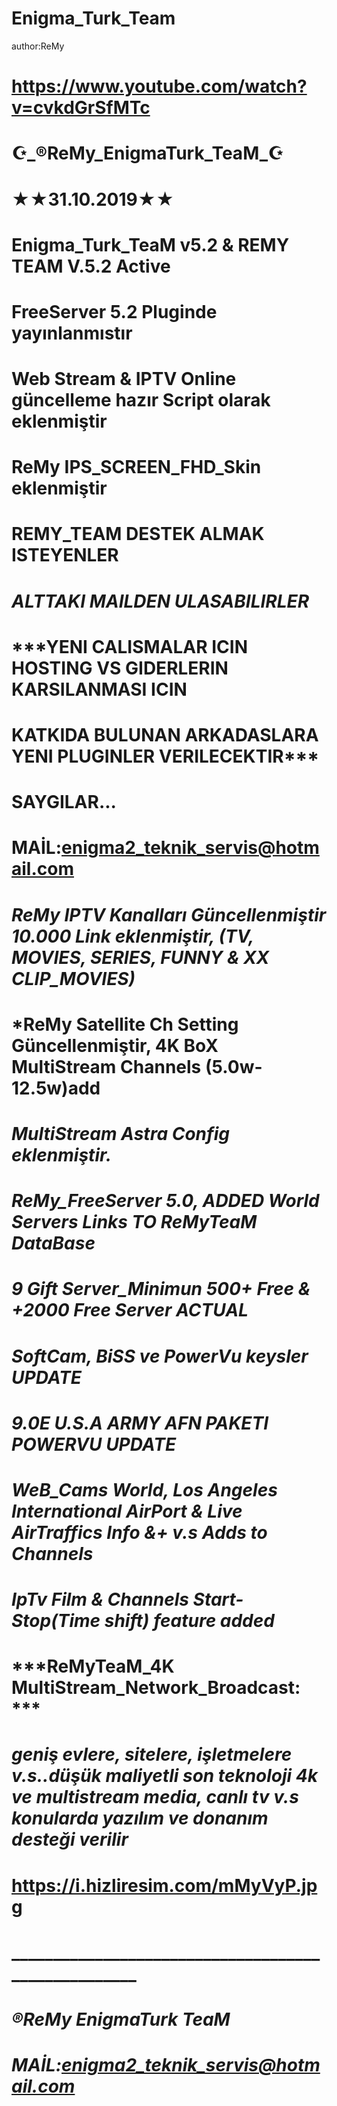 # Enigma_Turk_Team
author:ReMy
# https://www.youtube.com/watch?v=cvkdGrSfMTc

# ☪️_®ReMy_EnigmaTurk_TeaM_☪️
#              ★★31.10.2019★★
#         Enigma_Turk_TeaM v5.2 & REMY TEAM V.5.2 Active
# FreeServer 5.2 Pluginde yayınlanmıstır
# Web Stream & IPTV Online güncelleme hazır Script olarak eklenmiştir
# ReMy IPS_SCREEN_FHD_Skin eklenmiştir
#     REMY_TEAM DESTEK ALMAK ISTEYENLER
# ***ALTTAKI MAILDEN ULASABILIRLER***
# ***YENI CALISMALAR ICIN HOSTING VS GIDERLERIN KARSILANMASI ICIN
# KATKIDA BULUNAN ARKADASLARA YENI PLUGINLER VERILECEKTIR***
# SAYGILAR...
# MAİL:enigma2_teknik_servis@hotmail.com

# ***ReMy IPTV Kanalları Güncellenmiştir 10.000 Link eklenmiştir, (TV, MOVIES, SERIES, FUNNY & XX CLIP_MOVIES)***
# ***ReMy Satellite Ch Setting Güncellenmiştir, 4K BoX MultiStream Channels (5.0w-12.5w)add**
# ***MultiStream Astra Config eklenmiştir.***
# ***ReMy_FreeServer 5.0, ADDED World Servers Links TO  ReMyTeaM DataBase***
# ***9 Gift Server_Minimun 500+ Free &  +2000 Free Server ACTUAL***
# ***SoftCam, BiSS ve PowerVu keysler UPDATE***
# ***9.0E U.S.A ARMY AFN PAKETI POWERVU UPDATE***
# ***WeB_Cams World, Los Angeles International AirPort & Live AirTraffics Info &+ v.s Adds to Channels***
# ***IpTv Film & Channels Start-Stop(Time shift) feature added***
# ***ReMyTeaM_4K MultiStream_Network_Broadcast: ***
# ***geniş evlere, sitelere, işletmelere v.s..düşük maliyetli son teknoloji 4k ve multistream media, canlı tv v.s konularda yazılım ve donanım desteği verilir***
# https://i.hizliresim.com/mMyVyP.jpg
# ____________________________________________________
#               ***®ReMy EnigmaTurk TeaM***  
# ***MAİL:enigma2_teknik_servis@hotmail.com***
